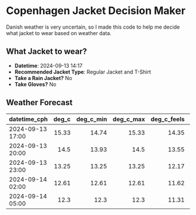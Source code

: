 
# Copenhagen Jacket Decision Maker

Danish weather is very uncertain, so I made this code to help me decide what jacket to wear based on weather data.

## What Jacket to wear?

- **Datetime**: 2024-09-13 14:17
- **Recommended Jacket Type**: Regular Jacket and T-Shirt
- **Take a Rain Jacket?** No
- **Take Gloves?** No

## Weather Forecast
| datetime_cph     |   deg_c |   deg_c_min |   deg_c_max |   deg_c_feels | weather   | wind   | rain   |
|:-----------------|--------:|------------:|------------:|--------------:|:----------|:-------|:-------|
| 2024-09-13 17:00 |   15.33 |       14.74 |       15.33 |         14.35 | Clouds    | Medium | None   |
| 2024-09-13 20:00 |   14.5  |       13.93 |       14.5  |         13.55 | Clouds    | Medium | None   |
| 2024-09-13 23:00 |   13.25 |       13.25 |       13.25 |         12.17 | Clouds    | Medium | None   |
| 2024-09-14 02:00 |   12.61 |       12.61 |       12.61 |         11.62 | Clouds    | Medium | None   |
| 2024-09-14 05:00 |   12.3  |       12.3  |       12.3  |         11.31 | Clouds    | Medium | None   |
        